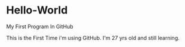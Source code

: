 # Hello-World
My First Program In GitHub

This is the First Time i'm using GitHub.
I'm 27 yrs old and still learning. 
